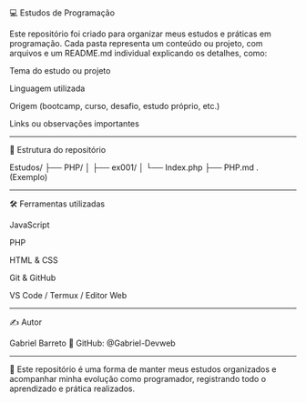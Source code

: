 💻 Estudos de Programação

Este repositório foi criado para organizar meus estudos e práticas em programação.
Cada pasta representa um conteúdo ou projeto, com arquivos e um README.md individual explicando os detalhes, como:

Tema do estudo ou projeto

Linguagem utilizada

Origem (bootcamp, curso, desafio, estudo próprio, etc.)

Links ou observações importantes



---

📁 Estrutura do repositório

Estudos/
├── PHP/
│   ├── ex001/
│   └── Index.php
├── PHP.md
.       (Exemplo)

---

🛠 Ferramentas utilizadas

JavaScript

PHP

HTML & CSS

Git & GitHub

VS Code / Termux / Editor Web



---

✍️ Autor

Gabriel Barreto
🔗 GitHub: @Gabriel-Devweb


---

📌 Este repositório é uma forma de manter meus estudos organizados e acompanhar minha evolução como programador, registrando todo o aprendizado e prática realizados.